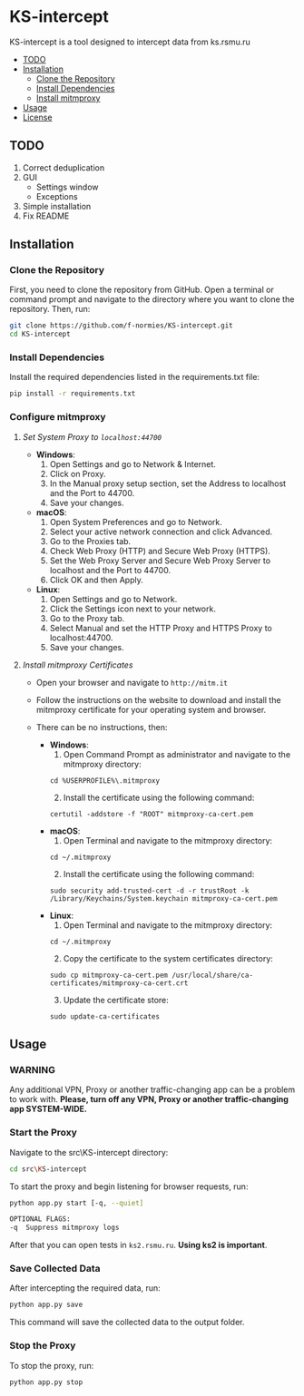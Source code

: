 # KS-intercept
KS-intercept is a tool designed to intercept data from ks.rsmu.ru

- [TODO](#todo)
- [Installation](#installation)
  - [Clone the Repository](#clone-the-repository)
  - [Install Dependencies](#install-dependencies)
  - [Install mitmproxy](#install-mitmproxy)
- [Usage](#usage)
- [License](#license)

## TODO
1. Correct deduplication
2. GUI
    * Settings window
    * Exceptions
3. Simple installation
4. Fix README

## Installation
### Clone the Repository

First, you need to clone the repository from GitHub. Open a terminal or command prompt and navigate to the directory where you want to clone the repository. Then, run:

```sh
git clone https://github.com/f-normies/KS-intercept.git
cd KS-intercept
```

### Install Dependencies
Install the required dependencies listed in the requirements.txt file:

```sh
pip install -r requirements.txt
```

### Configure mitmproxy
1. *Set System Proxy to `localhost:44700`*
    * **Windows**:
        1. Open Settings and go to Network & Internet.
        2. Click on Proxy.
        3. In the Manual proxy setup section, set the Address to localhost and the Port to 44700.
        4. Save your changes.
    * **macOS**:
        1. Open System Preferences and go to Network.
        2. Select your active network connection and click Advanced.
        3. Go to the Proxies tab.
        4. Check Web Proxy (HTTP) and Secure Web Proxy (HTTPS).
        5. Set the Web Proxy Server and Secure Web Proxy Server to localhost and the Port to 44700.
        6. Click OK and then Apply.
    * **Linux**:
        1. Open Settings and go to Network.
        2. Click the Settings icon next to your network.
        3. Go to the Proxy tab.
        4. Select Manual and set the HTTP Proxy and HTTPS Proxy to localhost:44700.
        5. Save your changes.

2. *Install mitmproxy Certificates*
    * Open your browser and navigate to `http://mitm.it`
    * Follow the instructions on the website to download and install the mitmproxy certificate for your operating system and browser.
        
    * There can be no instructions, then:
        * **Windows**:
            1. Open Command Prompt as administrator and navigate to the mitmproxy directory: 
            ```
            cd %USERPROFILE%\.mitmproxy
            ```
            2. Install the certificate using the following command:
            ```
            certutil -addstore -f "ROOT" mitmproxy-ca-cert.pem
            ```
        * **macOS**:
            1. Open Terminal and navigate to the mitmproxy directory: 
            ```
            cd ~/.mitmproxy
            ```
            2. Install the certificate using the following command:
            ```
            sudo security add-trusted-cert -d -r trustRoot -k /Library/Keychains/System.keychain mitmproxy-ca-cert.pem
            ```
        * **Linux**:
            1. Open Terminal and navigate to the mitmproxy directory: 
            ```
            cd ~/.mitmproxy
            ```
            2. Copy the certificate to the system certificates directory:
            ```
            sudo cp mitmproxy-ca-cert.pem /usr/local/share/ca-certificates/mitmproxy-ca-cert.crt
            ```
            3. Update the certificate store:
            ```
            sudo update-ca-certificates
            ```

## Usage
### WARNING
Any additional VPN, Proxy or another traffic-changing app can be a problem to work with. **Please, turn off any VPN, Proxy or another traffic-changing app SYSTEM-WIDE.**

### Start the Proxy
Navigate to the src\KS-intercept directory:
```sh
cd src\KS-intercept
```

To start the proxy and begin listening for browser requests, run:
```sh
python app.py start [-q, --quiet] 

OPTIONAL FLAGS:
-q  Suppress mitmproxy logs
```

After that you can open tests in `ks2.rsmu.ru`. **Using ks2 is important**.

### Save Collected Data
After intercepting the required data, run:

```sh
python app.py save
```

This command will save the collected data to the output folder.

### Stop the Proxy
To stop the proxy, run:

```sh
python app.py stop
```